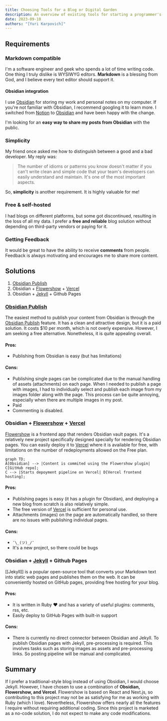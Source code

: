 ```yaml
---
title: Choosing Tools for a Blog or Digital Garden
description: An overview of existing tools for starting a programmer's blog
date: 2023-09-10
authors: "[Yuri Karpovich]"
---
```

## Requirements  
  
### Markdown compatible  
  
I'm a software engineer and geek who spends a lot of time writing code. One thing I truly dislike is WYSIWYG editors. **Markdown** is a blessing from God, and I believe every text editor should support it.   
  
#### Obsidian integration  
  
I use [Obsidian](obsidian.md) for storing my work and personal notes on my computer. If you're not familiar with Obsidian, I recommend googling it to learn more. I switched from [Notion](https://www.notion.so/) to [Obsidian](obsidian.md) and have been happy with the change.  
  
I'm looking for an **easy way to share my posts from Obsidian** with the public.  
  
### Simplicity  
  
My friend once asked me how to distinguish between a good and a bad developer. My reply was:  
  
> The number of idioms or patterns you know doesn't matter if you can't write clean and simple code that your team's developers can easily understand and maintain. It's one of the most important aspects.  
  
So, **simplicity** is another requirement. It is highly valuable for me!  
  
### Free & self-hosted  
  
I had blogs on different platforms, but some got discontinued, resulting in the loss of all my data. I prefer a **free and reliable** blog solution without depending on third-party vendors or paying for it.  
  
### Getting Feedback  
  
It would be great to have the ability to receive **comments** from people. Feedback is always motivating and encourages me to share more content.  
  
## Solutions  
  
1. [Obsidian Publish](https://obsidian.md/publish)  
2. Obsidian + [Flowershow](https://flowershow.app/) + [Vercel](https://vercel.com)   
3. Obsidian + [Jekyll](https://jekyllrb.com/) + Github Pages  
  
### [Obsidian Publish](https://obsidian.md/publish)  
  
The easiest method to publish your content from Obsidian is through the [Obsidian Publish](https://obsidian.md/publish) feature. It has a clean and attractive design, but it is a paid solution. It costs $10 per month, which is not overly expensive. However, I am seeking a free alternative. Nonetheless, it is quite appealing overall.  
  
#### Pros:   
  
- Publishing from Obsidian is easy (but has limitations)  
  
#### Cons:  
  
- Publishing single pages can be complicated due to the manual handling of assets (attachments) on each page. When I needed to publish a page with images, I had to individually select and publish each image from my images folder along with the page. This process can be quite annoying, especially when there are multiple images in my post.  
- Paid  
- Commenting is disabled.  
  
### Obsidian + [Flowershow](https://flowershow.app/) + [Vercel](https://vercel.com)  
  
[Flowershow](https://flowershow.app/) is a frontend app that renders Obsidian vault pages. It's a relatively new project specifically designed specially for rendering Obsidian pages. You can easily deploy it to [Vercel](https://vercel.com) where it is available for free, with limitations on the number of redeployments allowed on the Free plan.  
  
```mermaid  
graph TD;  
A[Obsidian] --> |Content is commited using the Flowershow plugin| C[GitHub repo];  
C --> |Starts depoyment pipeline on Vercel| D[Vercel frontend hosting];  
```  
  
#### Pros:  
  
- Publishing pages is easy (it has a plugin for Obsidian), and deploying a new blog from scratch is also relatively simple.  
- The free version of [Vercel](https://vercel.com) is sufficient for personal use.  
- Attachments (images) on the page are automatically handled, so there are no issues with publishing individual pages.  
  
#### Cons:  
  
- `¯\_(ツ)_/¯`  
- It's a new project, so there could be bugs  
  
### Obsidian + [Jekyll](https://jekyllrb.com/) + Github Pages  
  
[[Jekyll]] is a popular open-source tool that converts your Markdown text into static web pages and publishes them on the web. It can be conveniently hosted on GitHub pages, providing free hosting for your blog.  
  
#### Pros:  
  
- It is written in Ruby ❤️ and has a variety of useful plugins: comments, rss, etc.  
- Easily deploy to GitHub Pages with built-in support  
#### Cons:  
  
- There is currently no direct connector between Obsidian and Jekyll. To publish Obsidian pages with Jekyll, pre-processing is required. This involves tasks such as storing images as assets and pre-processing links. So posting pipeline will be manual and complicated.  
  
## Summary  
  
If I prefer a traditional-style blog instead of using Obsidian, I would choose Jekyll. However, I have chosen to use a combination of **Obsidian, Flowershow, and Vercel**. Flowershow is based on React and Next.js, so contributing to this project may not be as satisfying for me as working with Ruby (which I love). Nevertheless, Flowershow offers nearly all the features I require without requiring additional coding. Since this project is marketed as a no-code solution, I do not expect to make any code modifications.